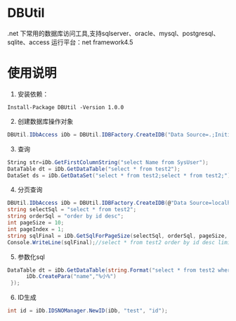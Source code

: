# DBUtil
.net 下常用的数据库访问工具,支持sqlserver、oracle、mysql、postgresql、sqlite、access
运行平台：net framework4.5
# 使用说明

1. 安装依赖：
```shell
Install-Package DBUtil -Version 1.0.0
```
2. 创建数据库操作对象
```c#
DBUtil.IDbAccess iDb = DBUtil.IDBFactory.CreateIDB("Data Source=.;Initial Catalog=JACKOA;User ID=sa;Password=xx;","SQLSERVER");
```
3. 查询
```c#
String str=iDb.GetFirstColumnString("select Name from SysUser");
DataTable dt = iDb.GetDataTable("select * from test2");
DataSet ds = iDb.GetDataSet("select * from test2;select * from test2;"); 
```
4. 分页查询
```c#
DBUtil.IDbAccess iDb = DBUtil.IDBFactory.CreateIDB(@"Data Source=localhost;Initial Catalog=imgserver2;User ID=root;Password=123456;", "MYSQL");
string selectSql = "select * from test2";
string orderSql = "order by id desc";
int pageSize = 10;
int pageIndex = 1;
string sqlFinal = iDb.GetSqlForPageSize(selectSql, orderSql, pageSize, pageIndex);
Console.WriteLine(sqlFinal);//select * from test2 order by id desc limit 0,10
```
5. 参数化sql
```c#
DataTable dt = iDb.GetDataTable(string.Format("select * from test2 where name like {0}", iDb.paraPrefix + "name"), new IDbDataParameter[] {
      iDb.CreatePara("name","%小%")
 });
```
6. ID生成
```c#
int id = iDb.IDSNOManager.NewID(iDb, "test", "id");
```




